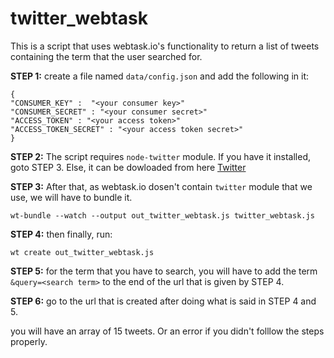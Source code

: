# twitter_webtask

This is a script that uses webtask.io's functionality to return a list of tweets containing the term that the user searched for.

**STEP 1:**
create a file named `data/config.json` and add the following in it:
```
{
"CONSUMER_KEY" :  "<your consumer key>"
"CONSUMER_SECRET" : "<your consumer secret>"
"ACCESS_TOKEN" : "<your access token>"
"ACCESS_TOKEN_SECRET" : "<your access token secret>"
}
```

**STEP 2:**
The script requires `node-twitter` module. If you have it installed, goto STEP 3. Else, it can be dowloaded from here [Twitter](https://www.npmjs.com/package/twitter)

**STEP 3:**
After that, as webtask.io dosen't contain `twitter` module that we use, we will have to bundle it.
```
wt-bundle --watch --output out_twitter_webtask.js twitter_webtask.js
```

**STEP 4:**
then finally, run:
```
wt create out_twitter_webtask.js
```
**STEP 5:**
for the term that you have to search, you will have to add the term ```&query=<search term>``` to the end of the url that is given by STEP 4.

**STEP 6:**
go to the url that is created after doing what is said in STEP 4 and 5.

you will have an array of 15 tweets. Or an error if you didn't folllow the steps properly.
